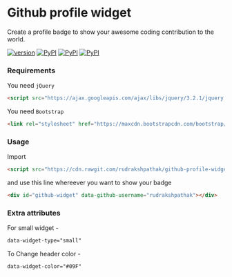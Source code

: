# Github profile widget

Create a profile badge to show your awesome coding contribution to the world.

[![version](https://img.shields.io/badge/version-v0.0.1-orange.svg)]()
[![PyPI](https://img.shields.io/badge/jquery-v3.2.1-blue.svg)]()
[![PyPI](https://img.shields.io/badge/bootstrap-v3.3.7-blue.svg)]()
[![PyPI](https://img.shields.io/badge/status-development-red.svg)]()

### Requirements 

You need `jQuery`
```html
<script src="https://ajax.googleapis.com/ajax/libs/jquery/3.2.1/jquery.min.js"></script>
```
You need `Bootstrap`
```html
<link rel="stylesheet" href="https://maxcdn.bootstrapcdn.com/bootstrap/3.3.7/css/bootstrap.min.css">
```

### Usage 

Import 
```html
<script src="https://cdn.rawgit.com/rudrakshpathak/github-profile-widget/master/js/github-widget.js"></script>
```
and use this line whereever you want to show your badge
```html
<div id="github-widget" data-github-username="rudrakshpathak"></div>
```

### Extra attributes 

For small widget -
```html
data-widget-type="small"
```
To Change header color -
```html
data-widget-color="#09F"
```


